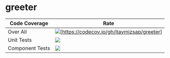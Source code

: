 # greeter

| Code Coverage | Rate |
|---|---|
| Over All  |![](https://codecov.io/gh/itaymizsap/greeter/graph/badge.svg)[https://codecov.io/gh/itaymizsap/greeter] |
| Unit Tests | ![](https://codecov.io/gh/itaymizsap/greeter/graph/badge.svg?flag=unit-tests) |
| Component Tests |![](https://codecov.io/gh/itaymizsap/greeter/graph/badge.svg?flag=component-tests) |
